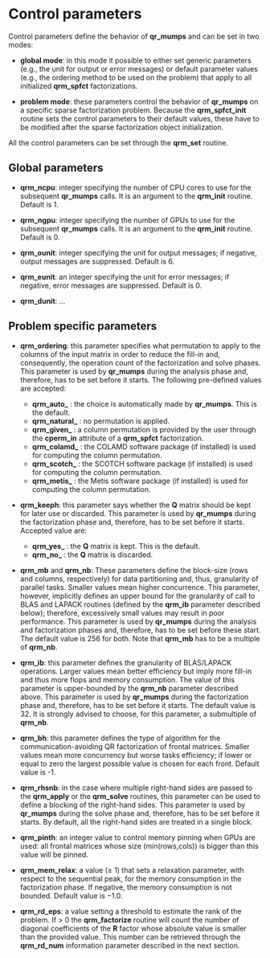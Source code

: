 # Control parameters

Control parameters define the behavior of **qr\_mumps** and can be set in two modes:

* **global mode**: in this mode it possible to either set generic parameters (e.g., the unit for output or error messages) or default parameter values (e.g., the ordering method to be used on the problem) that apply to all initialized **qrm\_spfct** factorizations.


* **problem mode**: these parameters control the behavior of **qr\_mumps** on a specific sparse factorization problem. Because the **qrm\_spfct\_init** routine sets the control parameters to their default values, these have to be modified after the sparse factorization object initialization.

All the control parameters can be set through the **qrm\_set** routine.

## Global parameters

* **qrm\_ncpu**: integer specifying the number of CPU cores to use for the subsequent **qr\_mumps** calls. It is an argument to the **qrm\_init** routine. Default is 1.


* **qrm\_ngpu**: integer specifying the number of GPUs to use for the subsequent **qr\_mumps** calls. It is an argument to the **qrm\_init** routine. Default is 0.


* **qrm\_ounit**: integer specifying the unit for output messages; if negative, output messages are suppressed. Default is 6.


* **qrm\_eunit**: an integer specifying the unit for error messages; if negative, error messages are suppressed. Default is 0.


* **qrm\_dunit**: ...


## Problem specific parameters

* **qrm\_ordering**: this parameter specifies what permutation to apply to the columns of the input matrix in order to reduce the fill-in and, consequently, the operation count of the factorization and solve phases. This parameter is used by **qr\_mumps** during the analysis phase and, therefore, has to be set before it starts. The following pre-defined values are accepted:
    * **qrm\_auto\_** : the choice is automatically made by **qr\_mumps**. This is the default.
    * **qrm\_natural\_** : no permutation is applied.
    * **qrm\_given\_** : a column permutation is provided by the user through the **cperm\_in** attribute of a **qrm\_spfct** factorization.
    * **qrm\_colamd\_** : the COLAMD software package (if installed) is used for computing the column permutation.
    * **qrm\_scotch\_** : the SCOTCH software package (if installed) is used for computing the column permutation.
    * **qrm\_metis\_** : the Metis software package (if installed) is used for computing the column permutation.


* **qrm\_keeph**: this parameter says whether the **Q** matrix should be kept for later use or discarded. This parameter is used by **qr\_mumps** during the factorization phase and, therefore, has to be set before it starts. Accepted value are:
    * **qrm\_yes\_** : the **Q** matrix is kept. This is the default.
    * **qrm\_no\_** : the **Q** matrix is discarded.


* **qrm\_mb** and **qrm\_nb**: These parameters define the block-size (rows and columns, respectively) for data partitioning and, thus, granularity of parallel tasks. Smaller values mean higher concurrence. This parameter, however, implicitly defines an upper bound for the granularity of call to BLAS and LAPACK routines (defined by the **qrm\_ib** parameter described below); therefore, excessively small values may result in poor performance. This parameter is used by **qr\_mumps** during the analysis and factorization phases and, therefore, has to be set before these start. The default value is 256 for both. Note that **qrm\_mb** has to be a multiple of **qrm\_nb**.


* **qrm\_ib**: this parameter defines the granularity of BLAS/LAPACK operations. Larger values mean better efficiency but imply more fill-in and thus more flops and memory consumption. The value of this parameter is upper-bounded by the **qrm\_nb** parameter described above. This parameter is used by **qr\_mumps** during the factorization phase and, therefore, has to be set before it starts. The default value is 32. It is strongly advised to choose, for this parameter, a submultiple of **qrm\_nb**.


* **qrm\_bh**: this parameter defines the type of algorithm for the communication-avoiding QR factorization of frontal matrices. Smaller values mean more concurrency but worse tasks efficiency; if lower or equal to zero the largest possible value is chosen for each front. Default value is -1.


* **qrm\_rhsnb**: in the case where multiple right-hand sides are passed to the **qrm\_apply** or the **qrm\_solve** routines, this parameter can be used to define a blocking of the right-hand sides. This parameter is used by **qr\_mumps** during the solve phase and, therefore, has to be set before it starts. By default, all the right-hand sides are treated in a single block.


* **qrm\_pinth**: an integer value to control memory pinning when GPUs are used: all frontal matrices whose size (min(rows,cols)) is bigger than this value will be pinned.


* **qrm\_mem\_relax**: a value (≥ 1) that sets a relaxation parameter, with respect to the sequential peak, for the memory consumption in the factorization phase. If negative, the memory consumption is not bounded. Default value is −1.0.


* **qrm\_rd\_eps**: a value setting a threshold to estimate the rank of the problem. If > 0 the **qrm\_factorize** routine will count the number of diagonal coefficients of the **R** factor whose absolute value is smaller than the provided value. This number can be retrieved through the **qrm\_rd\_num** information parameter described in the next section.
